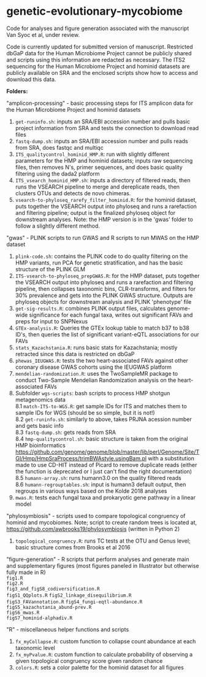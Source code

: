 # genetic-evolutionary-mycobiome
Code for analyses and figure generation associated with the manuscript Van Syoc et al, under review.

Code is currently updated for submitted version of manuscript. Restricted dbGaP data for the Human Microbiome Project cannot be publicly shared and scripts using this information are redacted as necessary. The ITS2 sequencing for the Human Microbiome Project and hominid datasets are publicly available on SRA and the enclosed scripts show how to access and download this data. 

**Folders:**   

"amplicon-processing" - basic processing steps for ITS amplicon data for the Human Microbiome Project and hominid datasets  
1. `get-runinfo.sh`: inputs an SRA/EBI accession number and pulls basic project information from SRA and tests the connection to download read files  
2. `fastq-dump.sh`: inputs an SRA/EBI accession number and pulls reads from SRA, does fastqc and multiqc  
3. `ITS_qualitycontrol_hominid_HMP.R`: run with slightly different parameters for the HMP and hominid datasets; inputs raw sequencing files, then removes N's, primer sequences, and does basic quality filtering using the dada2 platform  
4. `ITS_vsearch_hominid_HMP.sh`: inputs a directory of filtered reads, then runs the VSEARCH pipeline to merge and dereplicate reads, then clusters OTUs and detects de novo chimeras.  
5. `vsearch-to-phyloseq_rarefy_filter_hominid.R`: for the hominid dataset, puts together the VSEARCH output into phyloseq and runs a rarefaction and filtering pipeline; output is the finalized phyloseq object for downstream analyses. Note: the HMP version is in the 'gwas' folder to follow a slightly different method.  


"gwas" - PLINK scripts to run GWAS and R scripts to run MWAS on the HMP dataset  
1. `plink-code.sh`: contains the PLINK code to do quality filtering on the HMP variants, run PCA for genetic stratification, and has the basic structure of the PLINK GLM  
2. `ITS-vsearch-to-phyloseq_prepGWAS.R`: for the HMP dataset, puts together the VSEARCH output into phyloseq and runs a rarefaction and filtering pipeline, then collapses taxonomic bins, CLR-transforms, and filters for 30% prevalence and gets into the PLINK GWAS structure. Outputs are phyloseq objects for downstream analysis and PLINK 'phenotype' file 
3. `get-sig-results.R`: combines PLINK output files, calculates genome-wide significance for each fungal taxa, writes out significant FAVs and preps for input to SNPNexus  
4. `GTEx-analysis.R`: Queries the GTEx lookup table to match b37 to b38 ID's, then queries the list of significant variant-eQTL associations for our FAVs  
5. `stats_Kazachstania.R`: runs basic stats for Kazachstania; mostly retracted since this data is restricted on dbGaP  
6. `phewas_IEUGWAS.R`: tests the two heart-associated FAVs against other coronary disease GWAS cohorts using the IEUGWAS platform  
7. `mendelian-randomization.R`: uses the TwoSampleMR package to conduct Two-Sample Mendelian Randomization analysis on the heart-associated FAVs  
8. Subfolder `wgs-scripts`: bash scripts to process HMP shotgun metagenomics data  
8.1 `match-ITS-to-WGS.R`: get sample IDs for ITS and matches them to sample IDs for WGS (should be so simple, but it is not!)  
8.2 `get-runinfo.sh`: similarly to above, takes PRJNA acession number and gets basic info  
8.3 `fastq-dump.sh`: gets reads from SRA  
8.4 `hmp-qualitycontrol.sh`: basic structure is taken from the original HMP bioinformatics  https://github.com/genome/genome/blob/master/lib/perl/Genome/Site/TGI/Hmp/HmpSraProcess/trimBWAstyle.usingBam.pl with a substitution made to use CD-HIT instead of Picard to remove duplicate reads (either the function is deprecated or I just can't find the right documentation)  
8.5 `humann-array.sh`: runs humann3.0 on the quality filtered reads  
8.6 `humann-regrouptables.sh`: input is humann3 default output, then regroups in various ways based on the Kolde 2018 analyses  
9. `mwas.R`: tests each fungal taxa and prokaryotic gene pathway in a linear model  

"phylosymbiosis" - scripts used to compare topological congruency of hominid and mycobiomes. Note; script to create random trees is located at, https://github.com/awbrooks19/phylosymbiosis (written in Python 2)
1. `topological_congruency.R`: runs TC tests at the OTU and Genus level; basic structure comes from Brooks et al 2016

"figure-generation" - R scripts that perform analyses and generate main and supplementary figures (most figures paneled in Illustrator but otherwise fully made in R)  
`fig1.R`  
`fig2.R`  
`fig3_and_figS8_codiversification.R`  
`figS1_QQplots.R`
`figS2_linkage_disequilibrium.R`  
`figS3_FAVannotation.R`
`figS4_fungi-eqtl-abundance.R`  
`figS5_kazachstania_abund-prev.R`  
`figS6_mwas.R`  
`figS7_hominid-alphadiv.R`

"R" - miscellaneous helper functions and scripts  
1. `fx_myCollapse.R`: custom function to collapse count abundance at each taxonomic level 
2. `fx_myPvalue.R`: custom function to calculate probability of observing a given topological congruency score given random chance  
3. `colors.R`: sets a color palette for the hominid dataset for all figures  


